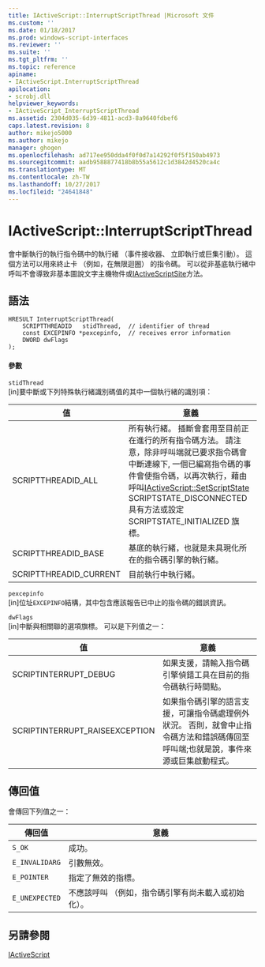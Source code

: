 ```yaml
---
title: IActiveScript::InterruptScriptThread |Microsoft 文件
ms.custom: ''
ms.date: 01/18/2017
ms.prod: windows-script-interfaces
ms.reviewer: ''
ms.suite: ''
ms.tgt_pltfrm: ''
ms.topic: reference
apiname:
- IActiveScript.InterruptScriptThread
apilocation:
- scrobj.dll
helpviewer_keywords:
- IActiveScript_InterruptScriptThread
ms.assetid: 2304d035-6d39-4811-acd3-8a9640fdbef6
caps.latest.revision: 8
author: mikejo5000
ms.author: mikejo
manager: ghogen
ms.openlocfilehash: ad717ee950dda4f0f0d7a14292f0f5f150ab4973
ms.sourcegitcommit: aadb9588877418b8b55a5612c1d3842d4520ca4c
ms.translationtype: MT
ms.contentlocale: zh-TW
ms.lasthandoff: 10/27/2017
ms.locfileid: "24641848"
---
```

# <a name="iactivescriptinterruptscriptthread"></a>IActiveScript::InterruptScriptThread
會中斷執行的執行指令碼中的執行緒 （事件接收器、 立即執行或巨集引動）。 這個方法可以用來終止卡 （例如，在無限迴圈） 的指令碼。 可以從非基底執行緒中呼叫不會導致非基本圖說文字主機物件或[IActiveScriptSite](../../winscript/reference/iactivescriptsite.md)方法。  
  
## <a name="syntax"></a>語法  
  
```  
HRESULT InterruptScriptThread(  
    SCRIPTTHREADID   stidThread,  // identifier of thread  
    const EXCEPINFO *pexcepinfo,  // receives error information  
    DWORD dwFlags  
);  
```  
  
#### <a name="parameters"></a>參數  
 `stidThread`  
 [in]要中斷或下列特殊執行緒識別碼值的其中一個執行緒的識別項：  
  
|值|意義|  
|-----------|-------------|  
|SCRIPTTHREADID_ALL|所有執行緒。 插斷會套用至目前正在進行的所有指令碼方法。 請注意，除非呼叫端就已要求指令碼會中斷連線下, 一個已編寫指令碼的事件會使指令碼，以再次執行，藉由呼叫[IActiveScript::SetScriptState](../../winscript/reference/iactivescript-setscriptstate.md) SCRIPTSTATE_DISCONNECTED 具有方法或設定 SCRIPTSTATE_INITIALIZED 旗標。|  
|SCRIPTTHREADID_BASE|基底的執行緒，也就是未具現化所在的指令碼引擎的執行緒。|  
|SCRIPTTHREADID_CURRENT|目前執行中執行緒。|  
  
 `pexcepinfo`  
 [in]位址`EXCEPINFO`結構，其中包含應該報告已中止的指令碼的錯誤資訊。  
  
 `dwFlags`  
 [in]中斷與相關聯的選項旗標。 可以是下列值之一：  
  
|值|意義|  
|-----------|-------------|  
|SCRIPTINTERRUPT_DEBUG|如果支援，請輸入指令碼引擎偵錯工具在目前的指令碼執行時間點。|  
|SCRIPTINTERRUPT_RAISEEXCEPTION|如果指令碼引擎的語言支援，可讓指令碼處理例外狀況。 否則，就會中止指令碼方法和錯誤碼傳回至呼叫端;也就是說，事件來源或巨集啟動程式。|  
  
## <a name="return-value"></a>傳回值  
 會傳回下列值之一：  
  
|傳回值|意義|  
|------------------|-------------|  
|`S_OK`|成功。|  
|`E_INVALIDARG`|引數無效。|  
|`E_POINTER`|指定了無效的指標。|  
|`E_UNEXPECTED`|不應該呼叫 （例如，指令碼引擎有尚未載入或初始化）。|  
  
## <a name="see-also"></a>另請參閱  
 [IActiveScript](../../winscript/reference/iactivescript.md)